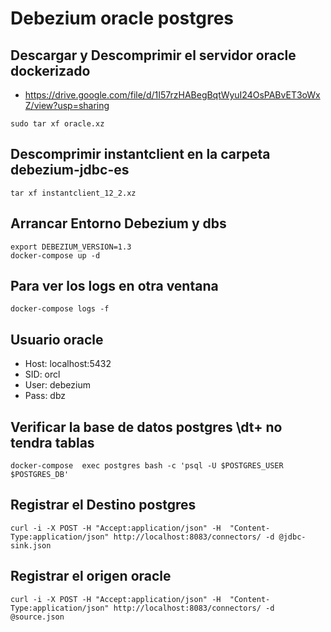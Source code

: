 # Debezium oracle postgres
## Descargar y Descomprimir el servidor oracle dockerizado

* https://drive.google.com/file/d/1I57rzHABegBqtWyuI24OsPABvET3oWxZ/view?usp=sharing

```
sudo tar xf oracle.xz
```

## Descomprimir instantclient en la carpeta debezium-jdbc-es
```
tar xf instantclient_12_2.xz
```
## Arrancar Entorno Debezium y dbs
```
export DEBEZIUM_VERSION=1.3
docker-compose up -d
```
## Para ver los logs en otra ventana
```
docker-compose logs -f
```
## Usuario oracle

* Host: localhost:5432
* SID: orcl
* User: debezium 
* Pass: dbz

## Verificar la base de datos postgres \dt+ no tendra tablas
```
docker-compose  exec postgres bash -c 'psql -U $POSTGRES_USER $POSTGRES_DB'
```
## Registrar el Destino postgres
```
curl -i -X POST -H "Accept:application/json" -H  "Content-Type:application/json" http://localhost:8083/connectors/ -d @jdbc-sink.json
```
## Registrar el origen oracle
```
curl -i -X POST -H "Accept:application/json" -H  "Content-Type:application/json" http://localhost:8083/connectors/ -d @source.json
```
